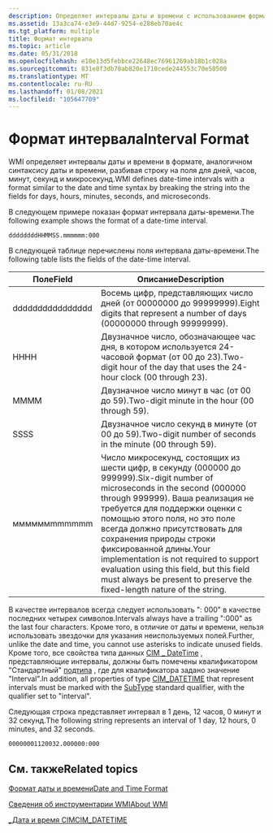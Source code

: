```yaml
---
description: Определяет интервалы даты и времени с использованием формата, аналогичного синтаксису даты и времени, разбивая строку на поля для дней, часов, минут, секунд и микросекунд.
ms.assetid: 13a3ca74-e3e9-44d7-9254-e288eb70ae4c
ms.tgt_platform: multiple
title: Формат интервала
ms.topic: article
ms.date: 05/31/2018
ms.openlocfilehash: e10e13d5febbce22648ec76961269ab18b1c028a
ms.sourcegitcommit: 831e8f3db78ab820e1710cede244553c70e50500
ms.translationtype: MT
ms.contentlocale: ru-RU
ms.lasthandoff: 01/08/2021
ms.locfileid: "105647709"
---
```

# <a name="interval-format"></a><span data-ttu-id="183a9-103">Формат интервала</span><span class="sxs-lookup"><span data-stu-id="183a9-103">Interval Format</span></span>

<span data-ttu-id="183a9-104">WMI определяет интервалы даты и времени в формате, аналогичном синтаксису даты и времени, разбивая строку на поля для дней, часов, минут, секунд и микросекунд.</span><span class="sxs-lookup"><span data-stu-id="183a9-104">WMI defines date-time intervals with a format similar to the date and time syntax by breaking the string into the fields for days, hours, minutes, seconds, and microseconds.</span></span>

<span data-ttu-id="183a9-105">В следующем примере показан формат интервала даты-времени.</span><span class="sxs-lookup"><span data-stu-id="183a9-105">The following example shows the format of a date-time interval.</span></span>

``` syntax
ddddddddHHMMSS.mmmmmm:000
```

<span data-ttu-id="183a9-106">В следующей таблице перечислены поля интервала даты-времени.</span><span class="sxs-lookup"><span data-stu-id="183a9-106">The following table lists the fields of the date-time interval.</span></span>



| <span data-ttu-id="183a9-107">Поле</span><span class="sxs-lookup"><span data-stu-id="183a9-107">Field</span></span>    | <span data-ttu-id="183a9-108">Описание</span><span class="sxs-lookup"><span data-stu-id="183a9-108">Description</span></span>                                                                                                                                                                                                                                  |
|----------|----------------------------------------------------------------------------------------------------------------------------------------------------------------------------------------------------------------------------------------------|
| <span data-ttu-id="183a9-109">dddddddd</span><span class="sxs-lookup"><span data-stu-id="183a9-109">dddddddd</span></span> | <span data-ttu-id="183a9-110">Восемь цифр, представляющих число дней (от 00000000 до 99999999).</span><span class="sxs-lookup"><span data-stu-id="183a9-110">Eight digits that represent a number of days (00000000 through 99999999).</span></span>                                                                                                                                                                    |
| <span data-ttu-id="183a9-111">HH</span><span class="sxs-lookup"><span data-stu-id="183a9-111">HH</span></span>       | <span data-ttu-id="183a9-112">Двузначное число, обозначающее час дня, в котором используется 24-часовой формат (от 00 до 23).</span><span class="sxs-lookup"><span data-stu-id="183a9-112">Two-digit hour of the day that uses the 24-hour clock (00 through 23).</span></span>                                                                                                                                                                       |
| <span data-ttu-id="183a9-113">ММ</span><span class="sxs-lookup"><span data-stu-id="183a9-113">MM</span></span>       | <span data-ttu-id="183a9-114">Двузначное число минут в час (от 00 до 59).</span><span class="sxs-lookup"><span data-stu-id="183a9-114">Two-digit minute in the hour (00 through 59).</span></span>                                                                                                                                                                                                |
| <span data-ttu-id="183a9-115">SS</span><span class="sxs-lookup"><span data-stu-id="183a9-115">SS</span></span>       | <span data-ttu-id="183a9-116">Двузначное число секунд в минуте (от 00 до 59).</span><span class="sxs-lookup"><span data-stu-id="183a9-116">Two-digit number of seconds in the minute (00 through 59).</span></span>                                                                                                                                                                                   |
| <span data-ttu-id="183a9-117">мммммм</span><span class="sxs-lookup"><span data-stu-id="183a9-117">mmmmmm</span></span>   | <span data-ttu-id="183a9-118">Число микросекунд, состоящих из шести цифр, в секунду (000000 до 999999).</span><span class="sxs-lookup"><span data-stu-id="183a9-118">Six-digit number of microseconds in the second (000000 through 999999).</span></span> <span data-ttu-id="183a9-119">Ваша реализация не требуется для поддержки оценки с помощью этого поля, но это поле всегда должно присутствовать для сохранения природы строки фиксированной длины.</span><span class="sxs-lookup"><span data-stu-id="183a9-119">Your implementation is not required to support evaluation using this field, but this field must always be present to preserve the fixed-length nature of the string.</span></span> |



 

<span data-ttu-id="183a9-120">В качестве интервалов всегда следует использовать ": 000" в качестве последних четырех символов.</span><span class="sxs-lookup"><span data-stu-id="183a9-120">Intervals always have a trailing ":000" as the last four characters.</span></span> <span data-ttu-id="183a9-121">Кроме того, в отличие от даты и времени, нельзя использовать звездочки для указания неиспользуемых полей.</span><span class="sxs-lookup"><span data-stu-id="183a9-121">Further, unlike the date and time, you cannot use asterisks to indicate unused fields.</span></span> <span data-ttu-id="183a9-122">Кроме того, все свойства типа данных [CIM \_ DateTime](cim-datetime.md) , представляющие интервалы, должны быть помечены квалификатором "Стандартный" [подтипа](standard-wmi-qualifiers.md) , где для квалификатора задано значение "Interval".</span><span class="sxs-lookup"><span data-stu-id="183a9-122">In addition, all properties of type [CIM\_DATETIME](cim-datetime.md) that represent intervals must be marked with the [SubType](standard-wmi-qualifiers.md) standard qualifier, with the qualifier set to "interval".</span></span>

<span data-ttu-id="183a9-123">Следующая строка представляет интервал в 1 день, 12 часов, 0 минут и 32 секунд.</span><span class="sxs-lookup"><span data-stu-id="183a9-123">The following string represents an interval of 1 day, 12 hours, 0 minutes, and 32 seconds.</span></span>

``` syntax
00000001120032.000000:000
```

## <a name="related-topics"></a><span data-ttu-id="183a9-124">См. также</span><span class="sxs-lookup"><span data-stu-id="183a9-124">Related topics</span></span>

<dl> <dt>

[<span data-ttu-id="183a9-125">Формат даты и времени</span><span class="sxs-lookup"><span data-stu-id="183a9-125">Date and Time Format</span></span>](date-and-time-format.md)
</dt> <dt>

[<span data-ttu-id="183a9-126">Сведения об инструментарии WMI</span><span class="sxs-lookup"><span data-stu-id="183a9-126">About WMI</span></span>](about-wmi.md)
</dt> <dt>

[<span data-ttu-id="183a9-127">\_Дата и время CIM</span><span class="sxs-lookup"><span data-stu-id="183a9-127">CIM\_DATETIME</span></span>](cim-datetime.md)
</dt> </dl>

 

 



